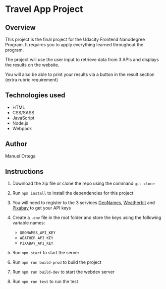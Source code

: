 # Travel App Project

## Overview

This project is the final project for the Udacity Frontend Nanodegree Program.
It requires you to apply everything learned throughout the program.

The project will use the user input to retrieve data from 3 APIs and displays the results on the website.

You will also be able to print your results via a button in the result section (extra rubric requirement)

## Technologies used

- HTML
- CSS/SASS
- JavaScript
- Node.js
- Webpack

## Author

Manuel Ortega

## Instructions

1. Download the zip file or clone the repo using the command `git clone`
2. Run `npm install` to install the dependencies for this project
3. You will need to register to the 3 services [GeoNames](http://www.geonames.org/export/web-services.html), [Weatherbit](https://www.weatherbit.io/account/create) and [Pixabay](https://pixabay.com/api/docs/) to get your API keys
4. Create a `.env` file in the root folder and store the keys using the following variable names:

   - `GEONAMES_API_KEY`
   - `WEATHER_API_KEY`
   - `PIXABAY_API_KEY`

5. Run `npm start` to start the server
6. Run `npm run build-prod` to build the project
7. Run `npm run build-dev` to start the webdev server
8. Run `npm run test` to run the test
